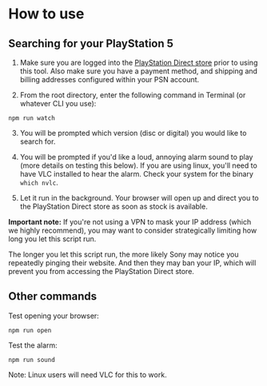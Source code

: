 # How to use

## Searching for your PlayStation 5

1. Make sure you are logged into the [PlayStation Direct store](https://direct.playstation.com/en-us/hardware) prior to using this tool. Also make sure you have a payment method, and shipping and billing addresses configured within your PSN account.

2. From the root directory, enter the following command in Terminal (or whatever CLI you use):
```
npm run watch
```
3. You will be prompted which version (disc or digital) you would like to search for.

4. You will be prompted if you'd like a loud, annoying alarm sound to play (more details on testing this below). If you are using linux, you'll need to have VLC installed to hear the alarm. Check your system for the binary `which nvlc`.

5. Let it run in the background. Your browser will open up and direct you to the PlayStation Direct store as soon as stock is available.

**Important note:**
If you're not using a VPN to mask your IP address (which we highly recommend), you may want to consider strategically limiting how long you let this script run. 

The longer you let this script run, the more likely Sony may notice you repeatedly pinging their website. And then they may ban your IP, which will prevent you from accessing the PlayStation Direct store.


## Other commands
Test opening your browser:
```
npm run open
```
Test the alarm:
```
npm run sound
```
Note: Linux users will need VLC for this to work.